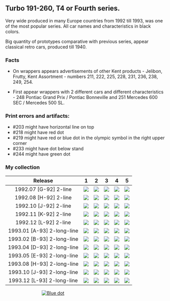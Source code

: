 ## Turbo 191-260, T4 or Fourth series.

Very wide produced in many Europe countries from 1992 till 1993, was one of the most
popular series. All car names and characteristics in black colors.

Big quantity of prototypes comparative with previous series, appear classical retro cars, produced till 1940.

### Facts

* On wrappers appears advertisements of other Kent products - Jelibon, Frutty, Kent Assortment - numbers 211, 222, 225,
  228, 231, 236, 238, 249, 254.

* First appear wrappers with 2 different cars and different characteristics - 248 Pontiac Grand Prix / Pontiac
  Bonneville and 251 Mercedes 600 SEC / Mercedes 500 SL.

### Print errors and artifacts:

* #203 might have horizontal line on top
* #218 might have red dot
* #219 might have red or blue dot in the olympic symbol in the right upper corner
* #233 might have dot below stand
* #244 might have green dot

### My collection

|          Release           |                                                            1                                                             |                                                            2                                                             |                                                             3                                                              |                                                             4                                                              |                                                            5                                                             |
|:--------------------------:|:------------------------------------------------------------------------------------------------------------------------:|:------------------------------------------------------------------------------------------------------------------------:|:--------------------------------------------------------------------------------------------------------------------------:|:--------------------------------------------------------------------------------------------------------------------------:|:------------------------------------------------------------------------------------------------------------------------:|
|   1992.07 [G-92] 2-line    |      [<img src='thumbnails/outer/1992_07{G-92}[5]2-line/1.5.png'>](thumbnails/outer/1992_07{G-92}[5]2-line/1.5.png)      |      [<img src='thumbnails/outer/1992_07{G-92}[5]2-line/2.5.png'>](thumbnails/outer/1992_07{G-92}[5]2-line/2.5.png)      |       [<img src='thumbnails/outer/1992_07{G-92}[5]2-line/3.5.png'>](thumbnails/outer/1992_07{G-92}[5]2-line/3.5.png)       |       [<img src='thumbnails/outer/1992_07{G-92}[5]2-line/4.5.png'>](thumbnails/outer/1992_07{G-92}[5]2-line/4.5.png)       |      [<img src='thumbnails/outer/1992_07{G-92}[5]2-line/5.5.png'>](thumbnails/outer/1992_07{G-92}[5]2-line/5.5.png)      |
|   1992.08 [H-92] 2-line    |      [<img src='thumbnails/outer/1992_08{H-92}[5]2-line/1.5.png'>](thumbnails/outer/1992_08{H-92}[5]2-line/1.5.png)      |      [<img src='thumbnails/outer/1992_08{H-92}[5]2-line/2.5.png'>](thumbnails/outer/1992_08{H-92}[5]2-line/2.5.png)      |       [<img src='thumbnails/outer/1992_08{H-92}[5]2-line/3.5.png'>](thumbnails/outer/1992_08{H-92}[5]2-line/3.5.png)       |       [<img src='thumbnails/outer/1992_08{H-92}[5]2-line/4.5.png'>](thumbnails/outer/1992_08{H-92}[5]2-line/4.5.png)       |      [<img src='thumbnails/outer/1992_08{H-92}[5]2-line/5.5.png'>](thumbnails/outer/1992_08{H-92}[5]2-line/5.5.png)      |
|   1992.10 [J-92] 2-line    |      [<img src='thumbnails/outer/1992_10{J-92}[5]2-line/1.5.png'>](thumbnails/outer/1992_10{J-92}[5]2-line/1.5.png)      |      [<img src='thumbnails/outer/1992_10{J-92}[5]2-line/2.5.png'>](thumbnails/outer/1992_10{J-92}[5]2-line/2.5.png)      |       [<img src='thumbnails/outer/1992_10{J-92}[5]2-line/3.5.png'>](thumbnails/outer/1992_10{J-92}[5]2-line/3.5.png)       |       [<img src='thumbnails/outer/1992_10{J-92}[5]2-line/4.5.png'>](thumbnails/outer/1992_10{J-92}[5]2-line/4.5.png)       |      [<img src='thumbnails/outer/1992_10{J-92}[5]2-line/5.5.png'>](thumbnails/outer/1992_10{J-92}[5]2-line/5.5.png)      |
|   1992.11 [K-92] 2-line    |      [<img src='thumbnails/outer/1992_11{K-92}[5]2-line/1.5.png'>](thumbnails/outer/1992_11{K-92}[5]2-line/1.5.png)      |      [<img src='thumbnails/outer/1992_11{K-92}[5]2-line/2.5.png'>](thumbnails/outer/1992_11{K-92}[5]2-line/2.5.png)      |       [<img src='thumbnails/outer/1992_11{K-92}[5]2-line/3.5.png'>](thumbnails/outer/1992_11{K-92}[5]2-line/3.5.png)       | [<img src='/collection/gum_wrappers/kent/turbo//missed_outer.png'>](/collection/gum_wrappers/kent/turbo//missed_outer.png) |      [<img src='thumbnails/outer/1992_11{K-92}[5]2-line/5.5.png'>](thumbnails/outer/1992_11{K-92}[5]2-line/5.5.png)      |
|   1992.12 [L-92] 2-line    |      [<img src='thumbnails/outer/1992_12{L-92}[5]2-line/1.5.png'>](thumbnails/outer/1992_12{L-92}[5]2-line/1.5.png)      |      [<img src='thumbnails/outer/1992_12{L-92}[5]2-line/2.5.png'>](thumbnails/outer/1992_12{L-92}[5]2-line/2.5.png)      | [<img src='/collection/gum_wrappers/kent/turbo//missed_outer.png'>](/collection/gum_wrappers/kent/turbo//missed_outer.png) | [<img src='/collection/gum_wrappers/kent/turbo//missed_outer.png'>](/collection/gum_wrappers/kent/turbo//missed_outer.png) |      [<img src='thumbnails/outer/1992_12{L-92}[5]2-line/5.5.png'>](thumbnails/outer/1992_12{L-92}[5]2-line/5.5.png)      |
| 1993.01 [A-93] 2-long-line | [<img src='thumbnails/outer/1993_01{A-93}[5]2-long-line/1.5.png'>](thumbnails/outer/1993_01{A-93}[5]2-long-line/1.5.png) | [<img src='thumbnails/outer/1993_01{A-93}[5]2-long-line/2.5.png'>](thumbnails/outer/1993_01{A-93}[5]2-long-line/2.5.png) |  [<img src='thumbnails/outer/1993_01{A-93}[5]2-long-line/3.5.png'>](thumbnails/outer/1993_01{A-93}[5]2-long-line/3.5.png)  |  [<img src='thumbnails/outer/1993_01{A-93}[5]2-long-line/4.5.png'>](thumbnails/outer/1993_01{A-93}[5]2-long-line/4.5.png)  | [<img src='thumbnails/outer/1993_01{A-93}[5]2-long-line/5.5.png'>](thumbnails/outer/1993_01{A-93}[5]2-long-line/5.5.png) |
| 1993.02 [B-93] 2-long-line | [<img src='thumbnails/outer/1993_02{B-93}[5]2-long-line/1.5.png'>](thumbnails/outer/1993_02{B-93}[5]2-long-line/1.5.png) | [<img src='thumbnails/outer/1993_02{B-93}[5]2-long-line/2.5.png'>](thumbnails/outer/1993_02{B-93}[5]2-long-line/2.5.png) |  [<img src='thumbnails/outer/1993_02{B-93}[5]2-long-line/3.5.png'>](thumbnails/outer/1993_02{B-93}[5]2-long-line/3.5.png)  |  [<img src='thumbnails/outer/1993_02{B-93}[5]2-long-line/4.5.png'>](thumbnails/outer/1993_02{B-93}[5]2-long-line/4.5.png)  | [<img src='thumbnails/outer/1993_02{B-93}[5]2-long-line/5.5.png'>](thumbnails/outer/1993_02{B-93}[5]2-long-line/5.5.png) |
| 1993.04 [D-93] 2-long-line | [<img src='thumbnails/outer/1993_04{D-93}[5]2-long-line/1.5.png'>](thumbnails/outer/1993_04{D-93}[5]2-long-line/1.5.png) | [<img src='thumbnails/outer/1993_04{D-93}[5]2-long-line/2.5.png'>](thumbnails/outer/1993_04{D-93}[5]2-long-line/2.5.png) |  [<img src='thumbnails/outer/1993_04{D-93}[5]2-long-line/3.5.png'>](thumbnails/outer/1993_04{D-93}[5]2-long-line/3.5.png)  |  [<img src='thumbnails/outer/1993_04{D-93}[5]2-long-line/4.5.png'>](thumbnails/outer/1993_04{D-93}[5]2-long-line/4.5.png)  | [<img src='thumbnails/outer/1993_04{D-93}[5]2-long-line/5.5.png'>](thumbnails/outer/1993_04{D-93}[5]2-long-line/5.5.png) |
| 1993.05 [E-93] 2-long-line | [<img src='thumbnails/outer/1993_05{E-93}[5]2-long-line/1.5.png'>](thumbnails/outer/1993_05{E-93}[5]2-long-line/1.5.png) | [<img src='thumbnails/outer/1993_05{E-93}[5]2-long-line/2.5.png'>](thumbnails/outer/1993_05{E-93}[5]2-long-line/2.5.png) |  [<img src='thumbnails/outer/1993_05{E-93}[5]2-long-line/3.5.png'>](thumbnails/outer/1993_05{E-93}[5]2-long-line/3.5.png)  |  [<img src='thumbnails/outer/1993_05{E-93}[5]2-long-line/4.5.png'>](thumbnails/outer/1993_05{E-93}[5]2-long-line/4.5.png)  | [<img src='thumbnails/outer/1993_05{E-93}[5]2-long-line/5.5.png'>](thumbnails/outer/1993_05{E-93}[5]2-long-line/5.5.png) |
| 1993.08 [H-93] 2-long-line | [<img src='thumbnails/outer/1993_08{H-93}[5]2-long-line/1.5.png'>](thumbnails/outer/1993_08{H-93}[5]2-long-line/1.5.png) | [<img src='thumbnails/outer/1993_08{H-93}[5]2-long-line/2.5.png'>](thumbnails/outer/1993_08{H-93}[5]2-long-line/2.5.png) |  [<img src='thumbnails/outer/1993_08{H-93}[5]2-long-line/3.5.png'>](thumbnails/outer/1993_08{H-93}[5]2-long-line/3.5.png)  |  [<img src='thumbnails/outer/1993_08{H-93}[5]2-long-line/4.5.png'>](thumbnails/outer/1993_08{H-93}[5]2-long-line/4.5.png)  | [<img src='thumbnails/outer/1993_08{H-93}[5]2-long-line/5.5.png'>](thumbnails/outer/1993_08{H-93}[5]2-long-line/5.5.png) |
| 1993.10 [J-93] 2-long-line | [<img src='thumbnails/outer/1993_10{J-93}[5]2-long-line/1.5.png'>](thumbnails/outer/1993_10{J-93}[5]2-long-line/1.5.png) | [<img src='thumbnails/outer/1993_10{J-93}[5]2-long-line/2.5.png'>](thumbnails/outer/1993_10{J-93}[5]2-long-line/2.5.png) | [<img src='/collection/gum_wrappers/kent/turbo//missed_outer.png'>](/collection/gum_wrappers/kent/turbo//missed_outer.png) |  [<img src='thumbnails/outer/1993_10{J-93}[5]2-long-line/4.5.png'>](thumbnails/outer/1993_10{J-93}[5]2-long-line/4.5.png)  | [<img src='thumbnails/outer/1993_10{J-93}[5]2-long-line/5.5.png'>](thumbnails/outer/1993_10{J-93}[5]2-long-line/5.5.png) |
| 1993.12 [L-93] 2-long-line | [<img src='thumbnails/outer/1993_12{L-93}[5]2-long-line/1.5.png'>](thumbnails/outer/1993_12{L-93}[5]2-long-line/1.5.png) | [<img src='thumbnails/outer/1993_12{L-93}[5]2-long-line/2.5.png'>](thumbnails/outer/1993_12{L-93}[5]2-long-line/2.5.png) |  [<img src='thumbnails/outer/1993_12{L-93}[5]2-long-line/3.5.png'>](thumbnails/outer/1993_12{L-93}[5]2-long-line/3.5.png)  |  [<img src='thumbnails/outer/1993_12{L-93}[5]2-long-line/4.5.png'>](thumbnails/outer/1993_12{L-93}[5]2-long-line/4.5.png)  | [<img src='thumbnails/outer/1993_12{L-93}[5]2-long-line/5.5.png'>](thumbnails/outer/1993_12{L-93}[5]2-long-line/5.5.png) |

<span style="display: inline-block;">
	<a href='thumbnails/inner/191.5.png' title=''><img src='thumbnails/inner/191.5.png' alt=''></a>
</span>
<span style="display: inline-block;">
	<a href='thumbnails/inner/192.5.png' title=''><img src='thumbnails/inner/192.5.png' alt=''></a>
</span>
<span style="display: inline-block;">
	<a href='thumbnails/inner/193.4.png' title=''><img src='thumbnails/inner/193.4.png' alt=''></a>
</span>
<span style="display: inline-block;">
	<a href='thumbnails/inner/194.5.png' title=''><img src='thumbnails/inner/194.5.png' alt=''></a>
</span>
<span style="display: inline-block;">
	<a href='thumbnails/inner/195.5.png' title=''><img src='thumbnails/inner/195.5.png' alt=''></a>
</span>
<span style="display: inline-block;">
	<a href='thumbnails/inner/196.5.png' title=''><img src='thumbnails/inner/196.5.png' alt=''></a>
</span>
<span style="display: inline-block;">
	<a href='thumbnails/inner/197.5.png' title=''><img src='thumbnails/inner/197.5.png' alt=''></a>
</span>
<span style="display: inline-block;">
	<a href='thumbnails/inner/198.5.png' title=''><img src='thumbnails/inner/198.5.png' alt=''></a>
</span>
<span style="display: inline-block;">
	<a href='thumbnails/inner/199.5.png' title=''><img src='thumbnails/inner/199.5.png' alt=''></a>
</span>
<span style="display: inline-block;">
	<a href='thumbnails/inner/200.4.png' title=''><img src='thumbnails/inner/200.4.png' alt=''></a>
</span>
<span style="display: inline-block;">
	<a href='thumbnails/inner/201.4.png' title=''><img src='thumbnails/inner/201.4.png' alt=''></a>
</span>
<span style="display: inline-block;">
	<a href='thumbnails/inner/202.4.png' title=''><img src='thumbnails/inner/202.4.png' alt=''></a>
</span>
<span style="display: inline-block;">
	<a href='thumbnails/inner/203.4.png' title=''><img src='thumbnails/inner/203.4.png' alt=''></a>
</span>
<span style="display: inline-block;">
	<a href='thumbnails/inner/204.5.png' title=''><img src='thumbnails/inner/204.5.png' alt=''></a>
</span>
<span style="display: inline-block;">
	<a href='thumbnails/inner/205.5.png' title=''><img src='thumbnails/inner/205.5.png' alt=''></a>
</span>
<span style="display: inline-block;">
	<a href='thumbnails/inner/206.5.png' title=''><img src='thumbnails/inner/206.5.png' alt=''></a>
</span>
<span style="display: inline-block;">
	<a href='thumbnails/inner/207.4.png' title=''><img src='thumbnails/inner/207.4.png' alt=''></a>
</span>
<span style="display: inline-block;">
	<a href='thumbnails/inner/208.4.png' title=''><img src='thumbnails/inner/208.4.png' alt=''></a>
</span>
<span style="display: inline-block;">
	<a href='thumbnails/inner/209.4.png' title=''><img src='thumbnails/inner/209.4.png' alt=''></a>
</span>
<span style="display: inline-block;">
	<a href='thumbnails/inner/210.5.png' title=''><img src='thumbnails/inner/210.5.png' alt=''></a>
</span>
<span style="display: inline-block;">
	<a href='thumbnails/inner/211.4.png' title=''><img src='thumbnails/inner/211.4.png' alt=''></a>
</span>
<span style="display: inline-block;">
	<a href='thumbnails/inner/212.5.png' title=''><img src='thumbnails/inner/212.5.png' alt=''></a>
</span>
<span style="display: inline-block;">
	<a href='thumbnails/inner/213.5.png' title=''><img src='thumbnails/inner/213.5.png' alt=''></a>
</span>
<span style="display: inline-block;">
	<a href='thumbnails/inner/214.5.png' title=''><img src='thumbnails/inner/214.5.png' alt=''></a>
</span>
<span style="display: inline-block;">
	<a href='thumbnails/inner/215.5.png' title=''><img src='thumbnails/inner/215.5.png' alt=''></a>
</span>
<span style="display: inline-block;">
	<a href='thumbnails/inner/216.5.png' title=''><img src='thumbnails/inner/216.5.png' alt=''></a>
</span>
<span style="display: inline-block;">
	<a href='thumbnails/inner/217.5.png' title=''><img src='thumbnails/inner/217.5.png' alt=''></a>
</span>
<span style="display: inline-block;">
	<a href='thumbnails/inner/218.4.png' title=''><img src='thumbnails/inner/218.4.png' alt=''></a>
</span>
<span style="display: inline-block;">
	<a href='thumbnails/inner/219.5.png' title=''><img src='thumbnails/inner/219.5.png' alt=''></a>
	<a href='thumbnails/inner/219.blue_dot.5.png' title='Blue dot'><img src='thumbnails/inner/219.blue_dot.5.png' alt='Blue dot'></a>
</span>
<span style="display: inline-block;">
	<a href='thumbnails/inner/220.5.png' title=''><img src='thumbnails/inner/220.5.png' alt=''></a>
</span>
<span style="display: inline-block;">
	<a href='thumbnails/inner/221.4.png' title=''><img src='thumbnails/inner/221.4.png' alt=''></a>
</span>
<span style="display: inline-block;">
	<a href='thumbnails/inner/222.5.png' title=''><img src='thumbnails/inner/222.5.png' alt=''></a>
</span>
<span style="display: inline-block;">
	<a href='thumbnails/inner/223.4.png' title=''><img src='thumbnails/inner/223.4.png' alt=''></a>
</span>
<span style="display: inline-block;">
	<a href='thumbnails/inner/224.5.png' title=''><img src='thumbnails/inner/224.5.png' alt=''></a>
</span>
<span style="display: inline-block;">
	<a href='thumbnails/inner/225.5.png' title=''><img src='thumbnails/inner/225.5.png' alt=''></a>
</span>
<span style="display: inline-block;">
	<a href='thumbnails/inner/226.5.png' title=''><img src='thumbnails/inner/226.5.png' alt=''></a>
</span>
<span style="display: inline-block;">
	<a href='thumbnails/inner/227.5.png' title=''><img src='thumbnails/inner/227.5.png' alt=''></a>
</span>
<span style="display: inline-block;">
	<a href='thumbnails/inner/228.5.png' title=''><img src='thumbnails/inner/228.5.png' alt=''></a>
</span>
<span style="display: inline-block;">
	<a href='thumbnails/inner/229.5.png' title=''><img src='thumbnails/inner/229.5.png' alt=''></a>
</span>
<span style="display: inline-block;">
	<a href='thumbnails/inner/230.5.png' title=''><img src='thumbnails/inner/230.5.png' alt=''></a>
</span>
<span style="display: inline-block;">
	<a href='thumbnails/inner/231.5.png' title=''><img src='thumbnails/inner/231.5.png' alt=''></a>
</span>
<span style="display: inline-block;">
	<a href='thumbnails/inner/232.4.png' title=''><img src='thumbnails/inner/232.4.png' alt=''></a>
</span>
<span style="display: inline-block;">
	<a href='thumbnails/inner/233.5.png' title=''><img src='thumbnails/inner/233.5.png' alt=''></a>
</span>
<span style="display: inline-block;">
	<a href='thumbnails/inner/234.5.png' title=''><img src='thumbnails/inner/234.5.png' alt=''></a>
</span>
<span style="display: inline-block;">
	<a href='thumbnails/inner/235.5.png' title=''><img src='thumbnails/inner/235.5.png' alt=''></a>
</span>
<span style="display: inline-block;">
	<a href='thumbnails/inner/236.5.png' title=''><img src='thumbnails/inner/236.5.png' alt=''></a>
</span>
<span style="display: inline-block;">
	<a href='thumbnails/inner/237.5.png' title=''><img src='thumbnails/inner/237.5.png' alt=''></a>
</span>
<span style="display: inline-block;">
	<a href='thumbnails/inner/238.5.png' title=''><img src='thumbnails/inner/238.5.png' alt=''></a>
</span>
<span style="display: inline-block;">
	<a href='thumbnails/inner/239.5.png' title=''><img src='thumbnails/inner/239.5.png' alt=''></a>
</span>
<span style="display: inline-block;">
	<a href='thumbnails/inner/240.5.png' title=''><img src='thumbnails/inner/240.5.png' alt=''></a>
</span>
<span style="display: inline-block;">
	<a href='thumbnails/inner/241.5.png' title=''><img src='thumbnails/inner/241.5.png' alt=''></a>
</span>
<span style="display: inline-block;">
	<a href='thumbnails/inner/242.5.png' title=''><img src='thumbnails/inner/242.5.png' alt=''></a>
</span>
<span style="display: inline-block;">
	<a href='thumbnails/inner/243.5.png' title=''><img src='thumbnails/inner/243.5.png' alt=''></a>
</span>
<span style="display: inline-block;">
	<a href='thumbnails/inner/244.5.png' title=''><img src='thumbnails/inner/244.5.png' alt=''></a>
</span>
<span style="display: inline-block;">
	<a href='thumbnails/inner/245.5.png' title=''><img src='thumbnails/inner/245.5.png' alt=''></a>
</span>
<span style="display: inline-block;">
	<a href='thumbnails/inner/246.5.png' title=''><img src='thumbnails/inner/246.5.png' alt=''></a>
</span>
<span style="display: inline-block;">
	<a href='thumbnails/inner/247.5.png' title=''><img src='thumbnails/inner/247.5.png' alt=''></a>
</span>
<span style="display: inline-block;">
	<a href='thumbnails/inner/248.5.png' title=''><img src='thumbnails/inner/248.5.png' alt=''></a>
</span>
<span style="display: inline-block;">
	<a href='thumbnails/inner/249.5.png' title=''><img src='thumbnails/inner/249.5.png' alt=''></a>
</span>
<span style="display: inline-block;">
	<a href='thumbnails/inner/250.4.png' title=''><img src='thumbnails/inner/250.4.png' alt=''></a>
</span>
<span style="display: inline-block;">
	<a href='thumbnails/inner/251.4.png' title=''><img src='thumbnails/inner/251.4.png' alt=''></a>
</span>
<span style="display: inline-block;">
	<a href='thumbnails/inner/252.5.png' title=''><img src='thumbnails/inner/252.5.png' alt=''></a>
</span>
<span style="display: inline-block;">
	<a href='thumbnails/inner/253.5.png' title=''><img src='thumbnails/inner/253.5.png' alt=''></a>
</span>
<span style="display: inline-block;">
	<a href='thumbnails/inner/254.5.png' title=''><img src='thumbnails/inner/254.5.png' alt=''></a>
</span>
<span style="display: inline-block;">
	<a href='thumbnails/inner/255.5.png' title=''><img src='thumbnails/inner/255.5.png' alt=''></a>
</span>
<span style="display: inline-block;">
	<a href='thumbnails/inner/256.5.png' title=''><img src='thumbnails/inner/256.5.png' alt=''></a>
</span>
<span style="display: inline-block;">
	<a href='thumbnails/inner/257.5.png' title=''><img src='thumbnails/inner/257.5.png' alt=''></a>
</span>
<span style="display: inline-block;">
	<a href='thumbnails/inner/258.5.png' title=''><img src='thumbnails/inner/258.5.png' alt=''></a>
</span>
<span style="display: inline-block;">
	<a href='thumbnails/inner/259.5.png' title=''><img src='thumbnails/inner/259.5.png' alt=''></a>
</span>
<span style="display: inline-block;">
	<a href='thumbnails/inner/260.4.png' title=''><img src='thumbnails/inner/260.4.png' alt=''></a>
</span>

